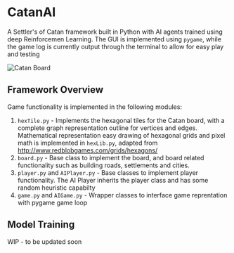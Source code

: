 # CatanAI
A Settler's of Catan framework built in Python with AI agents trained using deep Reinforcemen Learning. 
The GUI is implemented using ```pygame```, while the game log is currently output through the terminal to allow for easy play and testing

![Catan Board](https://github.com/kvombatkere/Catan-AI/blob/master/images/catan_gui.png)

## Framework Overview
Game functionality is implemented in the following modules:
1. ```hexTile.py``` - Implements the hexagonal tiles for the Catan board, with a complete graph representation outline for vertices and edges. Mathematical representation easy drawing of hexagonal grids and pixel math is implemented in ```hexLib.py```, adapted from  http://www.redblobgames.com/grids/hexagons/
2. ```board.py``` - Base class to implement the board, and board related functionality such as building roads, settlements and cities. 
3. ```player.py``` and ```AIPlayer.py``` - Base classes to implement player functionality. The AI Player inherits the player class and has some random heuristic capabilty
4. ```game.py``` and ```AIGame.py``` - Wrapper classes to interface game reprentation with pygame game loop

## Model Training
WIP - to be updated soon

